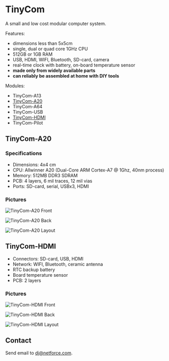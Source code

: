 # TinyCom

A small and low cost modular computer system.

Features:
- dimensions less than 5x5cm
- single, dual or quad core 1GHz CPU
- 512GB or 1GB RAM
- USB, HDMI, WIFI, Bluetooth, SD-card, camera
- real-time clock with battery, on-board temperature sensor
- **made only from widely available parts**
- **can reliably be assembled at home with DIY tools**

Modules:
- TinyCom-A13
- [TinyCom-A20](#tinycom-a20)
- TinyCom-A64
- TinyCom-USB
- [TinyCom-HDMI](#tinycom-hdmi)
- TinyCom-Pilot

## TinyCom-A20

### Specifications

- Dimensions: 4x4 cm
- CPU: Allwinner A20 (Dual-Core ARM Cortex-A7 @ 1Ghz, 40nm process)
- Memory: 512MB DDR3 SDRAM
- PCB: 4 layers, 6 mil traces, 12 mil vias
- Ports: SD-card, serial, USBx3, HDMI

### Pictures

![TinyCom-A20 Front](https://raw.githubusercontent.com/nfco/tinycom/master/tinycom-a20/tinycom-a20-front.png)

![TinyCom-A20 Back](https://raw.githubusercontent.com/nfco/tinycom/master/tinycom-a20/tinycom-a20-back.png)

![TinyCom-A20 Layout](https://raw.githubusercontent.com/nfco/tinycom/master/tinycom-a20/tinycom-a20-layout.png)

## TinyCom-HDMI

- Connectors:  SD-card, USB, HDMI
- Network: WIFI, Bluetooth, ceramic antenna
- RTC backup battery
- Board temperature sensor
- PCB: 2 layers

### Pictures

![TinyCom-HDMI Front](https://raw.githubusercontent.com/nfco/tinycom/master/tinycom-hdmi/tinycom-hdmi-front.png)

![TinyCom-HDMI Back](https://raw.githubusercontent.com/nfco/tinycom/master/tinycom-hdmi/tinycom-hdmi-back.png)

![TinyCom-HDMI Layout](https://raw.githubusercontent.com/nfco/tinycom/master/tinycom-hdmi/tinycom-hdmi-layout.png)

## Contact

Send email to dj@netforce.com.
